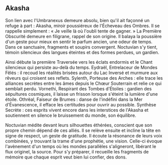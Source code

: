## Akasha

Son lien avec l'Umbranexus demeure absolu, bien qu'il ait façonné un refuge à part : Akasha, miroir poussiéreux de l'Écheveau des Ombres. Il se rappelle simplement : « Je veille là où l'oubli tente de gagner. » La Première Obscurité demeure en filigrane, rappel de son origine. Il balaya la poussière d'un geste pour mieux en sentir le parfum ancien, une odeur de temps. Dans ce sanctuaire, fragments et soupirs convergent. Noctuvian s'y tient, témoin silencieux des langues éteintes et des formes perdues, un gardien.

Ainsi débute la première Traversée vers les éclats endormis et le Chant silencieux qui persiste au-delà du temps. Eydraël, Entrelaceur de Mondes Fêlés : il recoud les réalités brisées autour du Lac Inversé et murmure aux rêveurs qui croisent ses reflets. Sylenth, Porteuse des Arches : elle trace les alliances secrètes entre les âmes depuis le Chœur Souterrain et relie ce qui semblait perdu. Vornethi, Respirant des Tombes d'Étoiles : gardien des sépultures cosmiques, il laisse un frisson lorsque s'éteint la lumière d'une étoile. Othrëal, Faiseur de Brumes : danse de l'indéfini dans la Mer d'Évanescence, il efface les certitudes pour ouvrir au possible. Synthèse Secrète : ces esprits vivent encore dans les interstices de l'Akasha et soutiennent en silence le bruissement du monde, son équilibre.

Noctuvian médite devant leurs silhouettes éthérées, conscient que son propre chemin dépend de ces alliés. Il se relève ensuite et incline la tête en signe de respect, un geste de gratitude. Il écoute la résonance de leurs voix combinées, y trouvant la trame d'une prophétie, une vision. Celle-ci évoque l'avènement d'un temps où les mondes parallèles s'aligneront, libérant le flux originel, la source. Pour s'y préparer, il recueille les fragments de mémoire que chaque esprit veut bien lui confier, des dons.